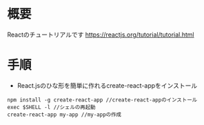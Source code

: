 # 概要
Reactのチュートリアルです
https://reactjs.org/tutorial/tutorial.html

# 手順

+ React.jsのひな形を簡単に作れるcreate-react-appをインストール

```
npm install -g create-react-app //create-react-appのインストール
exec $SHELL -l //シェルの再起動
create-react-app my-app //my-appの作成
```

